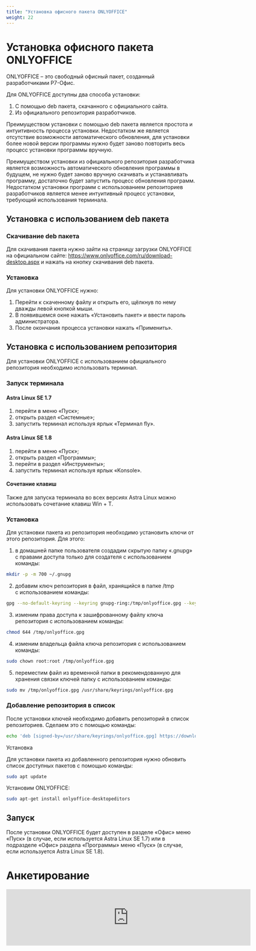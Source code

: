 ```yaml
---
title: "Установка офисного пакета ONLYOFFICE"
weight: 22
---
```


# Установка офисного пакета ONLYOFFICE

ONLYOFFICE – это свободный офисный пакет, созданный разработчиками Р7-Офис.

Для ONLYOFFICE доступны два способа установки:
1) С помощью deb пакета, скачанного с официального сайта.
2) Из официального репозитория разработчиков.

Преимуществом установки с помощью deb пакета является простота и интуитивность процесса установки. Недостатком же является отсутствие возможности автоматического обновления, для установки более новой версии программы нужно будет заново повторить весь процесс установки программы вручную.

Преимуществом установки из официального репозитория разработчика является возможность автоматического обновления программы в будущем, не нужно будет заново вручную скачивать и устанавливать программу, достаточно будет запустить процесс обновления программ. Недостатком установки программ с использованием репозиториев разработчиков является менее интуитивный процесс установки, требующий использования терминала.

## Установка с использованием deb пакета

### Скачивание deb пакета

Для скачивания пакета нужно зайти на страницу загрузки ONLYOFFICE на официальном сайте: https://www.onlyoffice.com/ru/download-desktop.aspx и нажать на кнопку скачивания deb пакета.

### Установка

Для установки ONLYOFFICE нужно:

1. Перейти к скаченному файлу и открыть его, щёлкнув по нему дважды левой кнопкой мыши.
2. В появившемся окне нажать «Установить пакет» и ввести пароль администратора.
3. После окончания процесса установки нажать «Применить».

## Установка с использованием репозитория

Для установки ONLYOFFICE с использованием официального репозитория необходимо использовать терминал.

### Запуск терминала

#### Astra Linux SE 1.7

1. перейти в меню «Пуск»;
2. открыть раздел «Системные»;
3. запустить терминал используя ярлык «Терминал fly».

#### Astra Linux SE 1.8

1. перейти в меню «Пуск»;
2. открыть раздел «Программы»;
3. перейти в раздел «Инструменты»;
4. запустить терминал используя ярлык «Konsole».

#### Сочетание клавиш

Также для запуска терминала во всех версиях Astra Linux можно использовать сочетание клавиш Win + T.

### Установка

Для установки пакета из репозитория необходимо установить ключи от этого репозитория. Для этого:

1) в домашней папке пользователя создадим скрытую папку «.gnupg» с правами доступа только для создателя с использованием команды:

```bash
mkdir -p -m 700 ~/.gnupg
```

2) добавим ключ репозитория в файл, хранящийся в папке /tmp с использованием команды:

```bash
gpg --no-default-keyring --keyring gnupg-ring:/tmp/onlyoffice.gpg --keyserver hkp://keyserver.ubuntu.com:80 --recv-keys CB2DE8E5
```

3) изменим права доступа к зашифрованному файлу ключа репозитория с использованием команды:

```bash
chmod 644 /tmp/onlyoffice.gpg
```

4) изменим владельца файла ключа репозитория с использованием команды:

```bash
sudo chown root:root /tmp/onlyoffice.gpg
```

5) переместим файл из временной папки в рекомендованную для хранения связки ключей папку с использованием команды:
```bash
sudo mv /tmp/onlyoffice.gpg /usr/share/keyrings/onlyoffice.gpg
```

### Добавление репозитория в список

После установки ключей необходимо добавить репозиторий в список репозиториев. Сделаем это с помощью команды:

```bash
echo 'deb [signed-by=/usr/share/keyrings/onlyoffice.gpg] https://download.onlyoffice.com/repo/debian squeeze main' | sudo tee /etc/apt/sources.list.d/onlyoffice.list
```

Установка

Для установки пакета из добавленного репозитория нужно обновить список доступных пакетов с помощью команды:

```bash
sudo apt update
```

Установим ONLYOFFICE:

```bash
sudo apt-get install onlyoffice-desktopeditors
```

## Запуск

После установки ONLYOFFICE будет доступен в разделе «Офис» меню «Пуск» (в случае, если используется Astra Linux SE 1.7) или в подразделе «Офис» раздела «Программы» меню «Пуск» (в случае, если используется Astra Linux SE 1.8).

# Анкетирование

<script src="https://forms.yandex.ru/_static/embed.js"></script><iframe src="https://forms.yandex.ru/u/6852ae2190fa7b66b8c56e5e?iframe=1" frameborder="0" name="ya-form-6852ae2190fa7b66b8c56e5e" width="650"></iframe>
